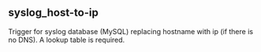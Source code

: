 ## syslog_host-to-ip
Trigger for syslog database (MySQL) replacing hostname with ip (if there is no DNS). A lookup table is required.
